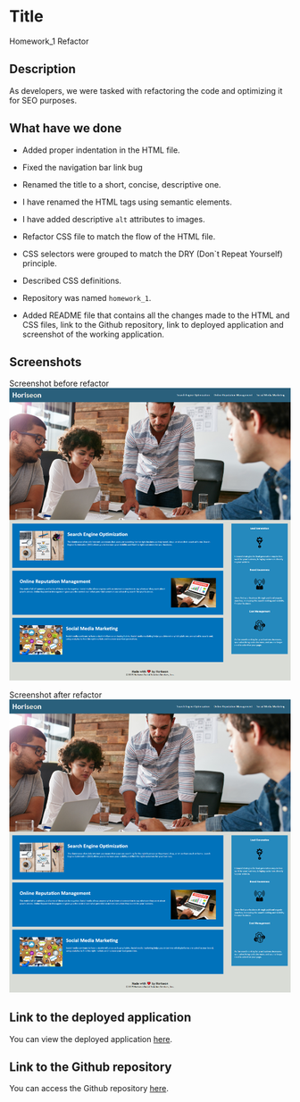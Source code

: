 # Title

Homework_1 Refactor

## Description

As developers, we were tasked with refactoring the code and optimizing it for SEO purposes.

## What have we done

- Added proper indentation in the HTML file.

- Fixed the navigation bar link bug

- Renamed the title to a short, concise, descriptive one.

- I have renamed the HTML tags using semantic elements.

- I have added descriptive `alt` attributes to images.

- Refactor CSS file to match the flow of the HTML file.

- CSS selectors were grouped to match the DRY (Don`t Repeat Yourself) principle.

- Described CSS definitions.

- Repository was named `homework_1`.

- Added README file that contains all the changes made to the HTML and CSS files, link to the Github repository, link to deployed application and screenshot of the working application.

## Screenshots

Screenshot before refactor ![screenshot-before-refactor](/assets/images/screenshot-before-refactor.png)

Screenshot after refactor ![screenshot-after-refactor](/assets/images/screenshot-afer-refactor.png)

## Link to the deployed application

You can view the deployed application [here](https://ttudorandrei.github.io/Horiseon_refactor/).

## Link to the Github repository

You can access the Github repository [here](https://github.com/ttudorandrei/Horiseon_refactor).
